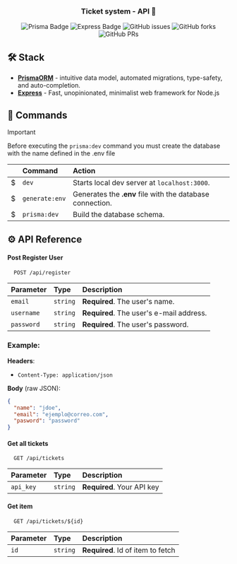 <div align="center">

<h3>
 Ticket system - API 🎫
</h3>

![Prisma Badge](https://img.shields.io/badge/prisma-090a15?logo=prisma)
![Express Badge](https://img.shields.io/badge/express-000?logo=express)
![GitHub issues](https://img.shields.io/github/issues/ngarcia-dev/test-prisma-orm)
![GitHub forks](https://img.shields.io/github/forks/ngarcia-dev/test-prisma-orm)
![GitHub PRs](https://img.shields.io/github/issues-pr/ngarcia-dev/test-prisma-orm)

</div>

## 🛠️ Stack

- [**PrismaORM**](https://www.prisma.io/) - intuitive data model, automated migrations, type-safety, and auto-completion.
- [**Express**](https://expressjs.com/) - Fast, unopinionated, minimalist web framework for Node.js
<!-- - [**React**](https://react.dev/) - The library for web and native user interfaces.-->

## 🧞 Commands

> [!IMPORTANT]
> Before executing the `prisma:dev` command you must create the database with the name defined in the .env file

|     | Command        | Action                                                    |
| :-- | :------------- | :-------------------------------------------------------- |
| $   | `dev`          | Starts local dev server at `localhost:3000`.              |
| $   | `generate:env` | Generates the **.env** file with the database connection. |
| $   | `prisma:dev`   | Build the database schema.                                |

## ⚙️ API Reference

#### Post Register User

```http
  POST /api/register
```

| Parameter  | Type     | Description                              |
| :--------- | :------- | :--------------------------------------- |
| `email`    | `string` | **Required**. The user's name.           |
| `username` | `string` | **Required**. The user's e-mail address. |
| `password` | `string` | **Required**. The user's password.       |

### Example:

**Headers**:

- `Content-Type: application/json`

**Body** (raw JSON):

```json
{
  "name": "jdoe",
  "email": "ejemplo@correo.com",
  "pasword": "password"
}
```

#### Get all tickets

```http
  GET /api/tickets
```

| Parameter | Type     | Description                |
| :-------- | :------- | :------------------------- |
| `api_key` | `string` | **Required**. Your API key |

#### Get item

```http
  GET /api/tickets/${id}
```

| Parameter | Type     | Description                       |
| :-------- | :------- | :-------------------------------- |
| `id`      | `string` | **Required**. Id of item to fetch |
